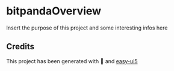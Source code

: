 # bitpandaOverview

Insert the purpose of this project and some interesting infos here

## Credits

This project has been generated with 💙 and [easy-ui5](https://github.com/SAP)
